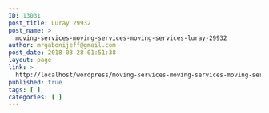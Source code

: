 ```yaml
---
ID: 13031
post_title: Luray 29932
post_name: >
  moving-services-moving-services-moving-services-luray-29932
author: mrgabonijeff@gmail.com
post_date: 2018-03-28 01:51:38
layout: page
link: >
  http://localhost/wordpress/moving-services-moving-services-moving-services-luray-29932/
published: true
tags: [ ]
categories: [ ]
---
```

